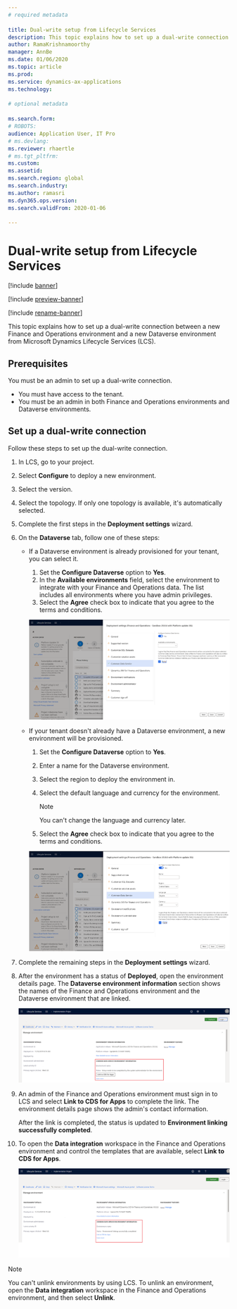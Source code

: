 ```yaml
---
# required metadata

title: Dual-write setup from Lifecycle Services
description: This topic explains how to set up a dual-write connection between a new Finance and Operations environment and a new Dataverse environment from Microsoft Dynamics Lifecycle Services (LCS).
author: RamaKrishnamoorthy
manager: AnnBe
ms.date: 01/06/2020
ms.topic: article
ms.prod: 
ms.service: dynamics-ax-applications
ms.technology: 

# optional metadata

ms.search.form: 
# ROBOTS: 
audience: Application User, IT Pro
# ms.devlang: 
ms.reviewer: rhaertle
# ms.tgt_pltfrm: 
ms.custom: 
ms.assetid: 
ms.search.region: global
ms.search.industry: 
ms.author: ramasri
ms.dyn365.ops.version: 
ms.search.validFrom: 2020-01-06

---
```


# Dual-write setup from Lifecycle Services

[!include [banner](../../includes/banner.md)]

[!include [preview-banner](../../includes/preview-banner.md)]

[!include [rename-banner](~/includes/cc-data-platform-banner.md)]

This topic explains how to set up a dual-write connection between a new Finance and Operations environment and a new Dataverse environment from Microsoft Dynamics Lifecycle Services (LCS).

## Prerequisites

You must be an admin to set up a dual-write connection.

+ You must have access to the tenant.
+ You must be an admin in both Finance and Operations environments and Dataverse environments.

## Set up a dual-write connection

Follow these steps to set up the dual-write connection.

1. In LCS, go to your project.
2. Select **Configure** to deploy a new environment.
3. Select the version. 
4. Select the topology. If only one topology is available, it's automatically selected.
5. Complete the first steps in the **Deployment settings** wizard.
6. On the **Dataverse** tab, follow one of these steps:

    - If a Dataverse environment is already provisioned for your tenant, you can select it.

        1. Set the **Configure Dataverse** option to **Yes**.
        2. In the **Available environments** field, select the environment to integrate with your Finance and Operations data. The list includes all environments where you have admin privileges.
        3. Select the **Agree** check box to indicate that you agree to the terms and conditions.

        ![Dataverse tab when a Dataverse environment is already provisioned for your tenant](../dual-write/media/lcs_setup_1.png)

    - If your tenant doesn't already have a Dataverse environment, a new environment will be provisioned.

        1. Set the **Configure Dataverse** option to **Yes**.
        2. Enter a name for the Dataverse environment.
        3. Select the region to deploy the environment in.
        4. Select the default language and currency for the environment.

            > [!NOTE]
            > You can't change the language and currency later.

        5. Select the **Agree** check box to indicate that you agree to the terms and conditions.

        ![Dataverse tab when your tenant doesn't already have a Dataverse environment](../dual-write/media/lcs_setup_2.png)

7. Complete the remaining steps in the **Deployment settings** wizard.
8. After the environment has a status of **Deployed**, open the environment details page. The **Dataverse environment information** section shows the names of the Finance and Operations environment and the Dataverse environment that are linked.

    ![Dataverse environment information section](../dual-write/media/lcs_setup_3.png)

9. An admin of the Finance and Operations environment must sign in to LCS and select **Link to CDS for Apps** to complete the link. The environment details page shows the admin's contact information.

    After the link is completed, the status is updated to **Environment linking successfully completed**.

10. To open the **Data integration** workspace in the Finance and Operations environment and control the templates that are available, select **Link to CDS for Apps**.

    ![Link to CDS for Apps button in the Dataverse environment information section](../dual-write/media/lcs_setup_4.png)

> [!NOTE]
> You can't unlink environments by using LCS. To unlink an environment, open the **Data integration** workspace in the Finance and Operations environment, and then select **Unlink**.
